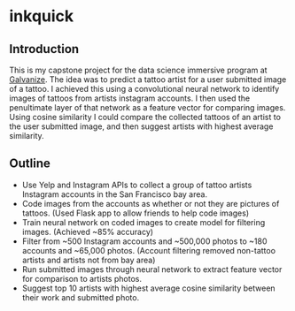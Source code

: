 # inkquick

## Introduction
This is my capstone project for the data science immersive program at [Galvanize](http://www.galvanize.com/courses/data-science/#.VdzRf1NViko).
The idea was to predict a tattoo artist for a user submitted image of a tattoo. I achieved this using a convolutional neural network
to identify images of tattoos from artists instagram accounts. I then used the penultimate layer of that network as a feature vector for
comparing images. Using cosine similarity I could compare the collected tattoos of an artist to the user submitted image, and then
suggest artists with highest average similarity.

## Outline

* Use Yelp and Instagram APIs to collect a group of tattoo artists Instagram accounts in the San Francisco bay area.
* Code images from the accounts as whether or not they are pictures of tattoos. (Used Flask app to allow friends to help code images)
* Train neural network on coded images to create model for filtering images. (Achieved ~85% accuracy)
* Filter from ~500 Instagram accounts and ~500,000 photos to ~180 accounts and ~65,000 photos. (Account filtering removed non-tattoo artists and artists not from bay area)
* Run submitted images through neural network to extract feature vector for comparison to artists photos.
* Suggest top 10 artists with highest average cosine similarity between their work and submitted photo.


